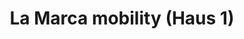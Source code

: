 ---
title: "La Marca mobility (Haus 1)"
url: /landsberg-am-lech/la-marca-mobility-haus-1/
shop: Wohnwagen
---